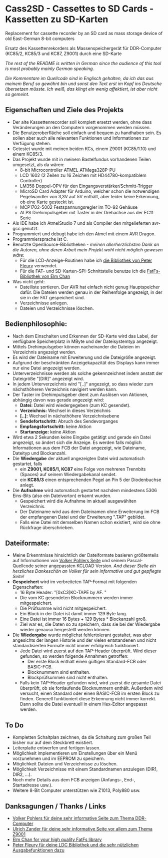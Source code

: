 # Cass2SD - Cassettes to SD Cards - Kassetten zu SD-Karten

Replacement for cassette recorder by an SD card as mass storage device of old East-German 8-bit computers

Ersatz des Kassettenrekorders als Massenspeichergerät für DDR-Computer (KC85/2, KC85/3 und KC87, Z9001) durch eine SD-Karte

_The rest of the README is written in German since the audience of this tool is most probably mainly German speaking._

_Die Kommentare im Quellcode sind in Englisch gehalten, da ich das aus meinem Beruf so gewöhnt bin und sonst
den Text erst im Kopf ins Deutsche übersetzen müsste. Ich weiß, das klingt ein wenig affektiert, ist aber nicht
so gemeint._

## Eigenschaften und Ziele des Projekts

- Der alte Kassettenrecorder soll komplett ersetzt werden, ohne dass Veränderungen an den Computern vorgenommen werden müssen.
- Die Benutzeroberfläche soll einfach und bequem zu handhaben sein. Es sollen aber auch alle relevanten Funktionen und Informationen
  zur Verfügung stehen.
- Getestet wurde mit meinen beiden KCs, einem Z9001 (KC85/1.10) und einem KC85/3.
- Das Projekt wurde mit in meinem Bastelfundus vorhandenen Teilen umgesetzt, als da wären:
  - 8-bit Microcontroller ATMEL ATMega328P-PU
  - LCD 1602 (2 Zeilen zu 16 Zeichen mit HD44780-kompatiblem Controller)
  - LM358 Doppel-OPV für den Eingangsverstärker/Schmitt-Trigger
  - MicroSD Card Adapter für Arduino, welcher schon die notwendigen Pegelwandler von 3,3V auf 5V enthält, aber leider keine Erkennung,
  ob eine Karte gesteckt ist.
  - MCP1702-5002 Festspannungsregler im TO-92 Gehäuse
  - ALPS Drehimpulsgeber mit Taster in der Drehachse aus der EC11 Serie
- Als IDE habe ich AtmelStudio 7 und als Compiler den mitgelieferten avr-gcc genutzt.
- Programmiert und debugt habe ich den Atmel mit einem AVR Dragon.
- Programmiersprache ist C.
- Benutzte OpenSource-Bibliotheken - _meinen allerherzlichsten Dank an die Autoren, ohne deren Arbeit mein Projekt wohl nicht möglich gewesen wäre_:
  - Für die LCD-Anzeige-Routinen habe ich [die Bibliothek von Peter Fleury](http://homepage.hispeed.ch/peterfleury/avr-software.html#libs)  verwendet.
  - Für die FAT- und SD-Karten-SPI-Schnittstelle benutze ich die [FatFs-Bibliothek von Elm Chan](http://elm-chan.org/fsw/ff/00index_e.html)
- Was nicht geht:
  - Dateiliste sortieren. Der AVR hat einfach nicht genug Hauptspeicher dafür. Die Dateien werden genau in der
    Reihenfolge angezeigt, in der sie in der FAT gespeichert sind.
  - Verzeichnisse anlegen.
  - Dateien und Verzeichnisse löschen.  

## Bedienphilosophie:
- Nach dem Einschalten und Erkennen der SD-Karte wird das Label, der verfügbare Speicherplatz in MByte
  und der Dateisystemtyp angezeigt.
- Mittels Drehimpulsgeber können nacheinander die Dateien im Verzeichnis angezeigt werden.
- Es wird der Dateiname mit Erweiterung und die Dateigröße angezeigt.
- Aufgrund der beschränkten Anzeigekapazität des Displays kann immer nur eine Datei angezeigt werden.
- Unterverzeichnisse werden als solche gekennzeichnet indem anstatt der Dateigröße "[DIR]" angezeigt wird.
- In jedem Unterverzeichnis wird "[..]" angezeigt, so dass wieder zum nächsthöheren Verzeichnis navigiert werden kann.
- Der Taster im Drehimpulsgeber dient zum Auslösen von Aktionen, abhängig davon was gerade angezeigt wird:
  - **Datei:** Datei wird wiedergegeben (zum KC gesendet).
  - **Verzeichnis:** Wechsel in dieses Verzeichnis
  - **[..]:** Wechsel in nächsthöhere Verzeichnisebene
  - **Sendefortschritt:** Abruch des Sendevorganges
  - **Empfangsfortschritt:** keine Aktion
  - **Startanzeige:** keine Aktion
- Wird etwa 2 Sekunden keine Eingabe getätigt und gerade ein Datei angezeigt, so ändert sich die Anzeige.
  Es werden falls möglich Informationen aus dem FCB der Datei angezeigt, wie Dateiname, Dateityp und Blockanzahl.
- Die **Wiedergabe** der aktuell angezeigten Datei wird automatisch gestartet, falls
  - ein **Z9001, KC85/1, KC87** eine Folge von mehreren Trennbits (Spaces) auf seinem Wiedergabekanal sendet.
  - ein **KC85/3** einen entsprechenden Pegel an Pin 5 der Diodenbuchse anlegt.
- Die **Aufnahme** wird automatisch gestartet nachdem mindestens 5306 Eins-Bits (also ein Dateivorton) erkannt wurden.
  - Gespeichert wird die Aufnahme im aktuell ausgewählten Verzeichnis.
  - Der Dateiname wird aus dem Dateinamen ohne Erweiterung im FCB der empfangenen Datei und der Erweiterung ".TAP" gebildet.
  - Falls eine Datei mit demselben Namen schon existiert, wird sie ohne Rückfrage überschrieben.

## Dateiformate:
- Meine Erkenntnisse hinsichtlich der Dateiformate basieren größtenteils auf Informationen von
  [Volker Pohlers Seite](https://hc-ddr.hucki.net/wiki/doku.php/z9001:kassettenformate) und seinem Pascal-Quellcode
  seiner angepassten KCLOAD Version. _And dieser Stelle ein herzliches Dankeschön an Volker für sein informative und gut
  gepflegte Seite!_
- **Gespeichert** wird im verbreiteten TAP-Format mit folgenden Eigenschaften:
  - 16 Byte Header: "[0xC3]KC-TAPE by AF. "
  - Die vom KC gesendeten Blocknummern werden immer mitgespeichert.
  - Die Prüfsumme wird nicht mitgespeichert.
  - Ein Block in der Datei ist damit immer 129 Byte lang.
  - Eine Datei ist immer 16 Bytes + 129 Bytes * Blockanzahl groß.
  - Ziel war es, die Daten so zu speichern, dass sie bei der Wiedergabe wieder genauso hergestellt werden können.
- Die **Wiedergabe** wurde möglichst fehlertolerant gestaltet, was aber angesichts der langen Historie und der vielen entstandenen
  und nicht standardisierten Formate nicht immer erfolgreich funktioniert.
  - Jede Datei wird zuerst auf den TAP-Header überprüft. Wird dieser gefunden, so werden folgende Annahmen getroffen:
    - Der erste Block enthält einen gültigen Standard-FCB oder BASIC-FCB.
	- Blocknummern sind enthalten.
	- Blockprüfsummen sind nicht enthalten.
  - Falls kein TAP-Header gefunden wird, wird zuerst die gesamte Datei überprüft, ob sie fortlaufende Blocknummern enthält.
    Außerdem wird versucht, einen Standard oder einen BASIC-FCB im ersten Block zu finden. Generell funktioniert diese Erkennung
	nicht immer korrekt. Dann sollte die Datei eventuell in einem Hex-Editor angepasst werden.
	
## To Do
- Kompletten Schaltplan zeichnen, da die Schaltung zum großen Teil bisher nur auf dem Steckbrett existiert.
- Leiterplatte entwerfen und fertigen lassen.
- Möglichkeit implementieren um Einstellungen über ein Menü vorzunehmen und im EEPROM zu speichern.
- Möglichkeit Dateien und Verzeichnisse zu löschen.
- Möglichkeit Verzeichnisse mit einem Standardnamen anzulegen (DIR1, DIR2, ...).
- Noch mehr Details aus dem FCB anzeigen (Anfangs-, End-, Startadresse usw.).
- Weitere 8-Bit Computer unterstützen wie Z1013, Poly880 usw.

## Danksagungen / Thanks / Links
- [Volker Pohlers für deine sehr informative Seite zum Thema DDR-Computer](https://hc-ddr.hucki.net)
- [Ulrich Zander für deine sehr informative Seite vor allem zum Thema Z9001](http://www.sax.de/~zander/index2h.html)
- [Elm Chan for your high quality FatFs library](http://elm-chan.org/fsw/ff/00index_e.html)
- [Peter Fleury für deine LDC Bibliothek und die sehr nützlichen Ausgabefunktionen dazu](http://homepage.hispeed.ch/peterfleury/avr-software.html#libs)